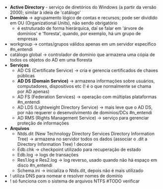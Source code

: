 * **Active Directory** - serviço de diretórios do Windows (a partir da versão 2000); similar à ideia de 'catálogo'
* **Domínio** -> agrupamento lógico de contas e recursos; pode ser dividido em OU (Organizational Units), não sendo obrigatório
	* é estruturado de forma hierárquica, daí se falar em 'árvore de domínios' e 'floresta', quando, por exemplo, há um grupo de empresas
* workgroup -> contas/grupos válidos apenas em um servidor específico #n_entendi 
* catálogo global -> controlador de domínio que armazena uma cópia de todos os objetos do AD em uma floresta
* **Serviços**
	* AD CS (Certificate Service) -> cria e gerencia certificados de chaves públicas
	* **AD DS (Domain Service)** -> armazena informações sobre usuários, computadores, dispositivos etc (! é o que normalmente se chama por AD apenas)
	* AD FS (Federation Services) -> operação com múltiplas plataformas #n_entendi 
	* AD LDS (Lightweight Directory Service) -> mais leve que o AD DS, por não requerer o desenvolvimento de domínios/DCs #n_entendi 
	* AD RMS (Rights Management Service) -> serviço para gerenciar proteção de informações
* **Arquivos**
	* Ntds.dit (New Technology Directory Services Directory Information Tree) -> armazena no servidor todos os dados (associar o .dit a Directory Information Tree) ! decorar
	* Edb.chk -> checkpoint utilizado para recuperação de estado
	* Edb.log -> logs de transações
	* Res1.log e Res2.log -> log reverso, usado quando não há espaço em disco #n_entendi 
	* Schema.ini -> inicializa o Ntds.dit, depois não é mais utilizado
* ! utiliza DNS para nomear e resolver nomes de domínio
* ! só funciona com o sistema de arquivos NTFS #TODO verificar